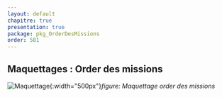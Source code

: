 ```yaml
---
layout: default
chapitre: true
presentation: true
package: pkg_OrderDesMissions
order: 581
---
```


## Maquettages : Order des missions

![Maquettage](/gestion-personnels/diagrammes/pkg_OrderDesMissions/diagramme_de_classes_pkg_OrderDesMissions.svg){:width="500px"}_figure: Maquettage order des missions_

<!-- new slide -->